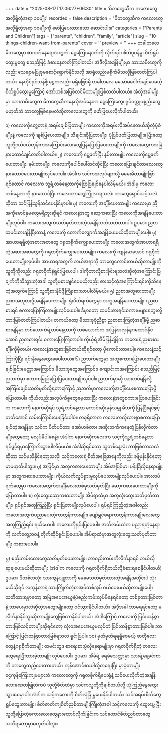 +++
date = "2025-08-17T17:06:27+06:30"
title = 'မိဘတွေဆီက ကလေးတွေအလိုရှိတဲ့အရာ ၁၀မျိုး'
recorded = false
description = "မိဘတွေဆီက ကလေးတွေအလိုရှိတဲ့အရာ ၁၀မျိုးကို ဖော်ပြပေးထားသော ဆောင်းပါး။"
categories = ["Parents and Children"]
tags = ["parents", "children", "family", "article"]
slug = "10-things-children-want-from-parents"
cover = ''
preview = ''
+++
တခါတလေ မိဘတွေမှာ စားဝတ်နေရေးအတွက်၊ ငွေကြေးနောက်ကို လိုက်ရင်း စိတ်ပူပန်မှု၊ စိတ်ရှုပ်ထွေးမှုတွေ စသည်ဖြင့် ခံစားနေတတ်ကြပါတယ်။ အဲဒီလိုအချိန်မျိုးမှာ သားသမီးတွေကိုလည်း သေချာမပြုစုမစောင့်ရှောက်နိုင်သလို အာရုံလည်းမစိုက်မိသလိုဖြစ်တတ်ကြပါတယ်။ နေထိုင်ရှင်သန်ဖို့ ငွေကလည်း မရှိမဖြစ်မို့ တခါတလေ မအော်မငေါက်ချင်ပေမယ့် စိတ်ရှုပ်ထွေးမှုကြောင့် အော်ဟစ်အပြစ်တင်မိတာမျိုးဖြစ်တတ်ပါတယ်။ အဲလိုအခါမျိုးမှာ သားသမီးတွေက မိဘတွေဆီကနေလိုအပ်နေတာ ငွေကြေးတွေ၊ ရုပ်ဝတ္ထုပစ္စည်းတွေမဟုတ်ဘဲ ဘာတွေဖြစ်နေမလဲဆိုတာလေးတွေကို ဖော်ပြပေးလိုက်ပါတယ်။

၁) ကလေးကိုတွေ့တာနဲ့ အရမ်းချစ်ပြတာမျိုး
ကလေးကိုအရမ်းလိုအပ်နေတယ်ဆိုတဲ့ပုံစံမျိုးနဲ့ ကလေးကို ချစ်ပြပေးတာမျိုး၊ သီချင်းဆိုပြတာမျိုး၊ ပုံပြင်ဖတ်ပြတာမျိုး။
ပြီးတော့ သူတို့ငယ်ငယ်တုန်းကအကြောင်းလေးတွေပြန်ပြောပြပေးတာမျိုးကို ကလေးတွေကအမြဲနားထောင်ချင်တတ်ပါတယ်။
၂) ကလေးကို ပွေ့ဖက်ပြီး နမ်းတာမျိုး
ကလေးကိုပွေ့ဖက်ပေးတာမျိုး၊ နမ်းတာမျိုး၊ ကလေးကိုပေါင်ပေါ်တင်ထိုင်ပြီး ကလေးပြောချင်တာလေးတွေ နားထောင်ပေးတာမျိုးလုပ်ပေးပါ။
အဲဒါက သင်ကအလုပ်များလို့ မမေးမိတာမျိုးဖြစ်ရင်တောင် ကလေးက သူ့ရဲ့တစ်နေ့တာကိုပြောပြချင်နေပါလိမ့်မယ်။ အဲဒါမှ ကလေးတစ်နေ့တာကို နားထောင်ပြီး ကလေးဘာတွေကြုံလာရသလဲ၊ ဘာတွေရှောင်သင့်သလဲ ဆိုတာ သင်ပြန်သွန်သင်ပေးနိုင်မှာပါ။
၃) ကလေးကို အချိန်ပေးတာမျိုး
ကလေးမှာ ညီအကိုမောင်နှမတွေမရှိဘူးဆိုရင် ကလေးနဲ့အတူ ဆော့ကစားပြီး ကလေးကိုအချိန်ပေးတာမျိုးလုပ်ပါ။
ကလေးအတွက်သတ်မှတ်ထားတဲ့အချိန်သတ်သတ်ထားပါ။ ဥပမာ။ ညစာထမင်းစားချိန်ပြီးတာနဲ့ ကလေးကို တောက်လျှောက်အချိန်ပေးမယ်ဆိုတာမျိုးပေါ့။
၄) အာဟာရရှိတဲ့အစားအစာတွေ ဂရုတစိုက်ကျွေးပေးတာမျိုး
ကလေးအတွက်အာဟာရရှိတဲ့အစားအစာတွေကို ဂရုတစိုက်ကျွေးပေးတာမျိုး၊ ကလေးကို ကျန်းမာအောင် ဂရုစိုက်ပေးတာမျိုးလုပ်ပါ။
အာဟာရအတွက် ဘယ်အရာကို ဘာတွေကောင်းတယ်ဆိုတာမျိုးကို သူတို့ကိုလည်း ဂရုတစိုက်နဲ့ရှင်းပြပေးပါ။ ဒါကိုဘာလို့စားခိုင်းရသလဲဆိုတဲ့အကြောင်းပြချက်ကိုသိသွားတဲ့အခါ သူတို့မစားချင်ပေမယ့်လည်း စားသင့်တဲ့အကြောင်းရင်းကိုသိနေတဲ့အတွက်ကြောင့် သူတို့စားနိုင်ဖို့ကြိုးစားလာပါလိမ့်မယ်။
၅) ညစာအတူစားတာမျိုး
ညစာအတူစားဖို့အချိန်ပေးတာမျိုး၊ ရုံးပိတ်ရက်တွေမှာ အတူအချိန်ပေးတာမျိုး ၊ ညစာစားရင် စကားပြောကြတာမျိုးလုပ်ပေးပါ။
ဒီမှာတော့ ထမင်းစားရင်းစကားမများရဘူးလို့ တားမြစ်တတ်ကြပါတယ်။ တကယ်တော့ မိသားစုစုံညီစွာ ညစာစားကြတဲ့အချိန်မို့ ညစာစားချိန်မှာ တစ်ယောက်ရဲ့တစ်နေ့တာကို တစ်ယောက်က အပြန်အလှန်နားထောင်နိုင်အောင် ညစာစားရင်း စကားပြောကြတာပါ။ ကိုယ့်ရဲ့အိမ်ပြန်ချိန်က ကလေးရဲ့ညစာစားချိန်ကိုမှီတယ်၊ ကလေးနဲ့အတူစားဖြစ်တယ်ဆိုရင်တော့ ပိုကောင်းတာပေါ့။ ကလေးနဲ့သင့်ကြားပိုပြီး ရင်းနှီးနွေးထွေးစေပါတယ်။
၆) ညဘက်တွေမှာ အတူစကားပြောပေးတာမျိုး
ချစ်ခြင်းမေတ္တာအကြောင်း၊ မိသားစုတွေအကြောင်း၊ ကျောင်းကအကြောင်း စသည်ဖြင့် ညဘက်မှာ စကားစမြည်ပြောပြပေးတာမျိုးလုပ်ပါ။
ညဘက်မှာဆို အားလပ်ချိန်လို့ အကြမ်းဖျင်းသတ်မှတ်လို့ရတာကြောင့် ညဘက်မှာကလေးကိုအချိန်ပေးစကားပြောဖို့ပြောတာပါ။ ကိုယ်လည်းအလုပ်ကိစ္စတွေမေ့ထားပြီး ကလေးနဲ့အတူစကားပြောပေးခြင်းက ကလေးကို နောက်ဆိုရင် သူရဲ့တစ်နေ့တာ ကောင်းဆိုးမှန်သမျှ မိဘကို ပြန်ပြီးရင်ဖွင့်တတ်အောင် လမ်းကြောင်းပေးခြင်းပါပဲ။ တခုရှိတာက ကလေးကလိုလားစွာစကားပြောချင်တဲ့အချိန်မှာ သင်က ပိတ်ပင်တာ၊ အော်ဟစ်တာ၊ အဆိုးဘက်ကနေတုံ့ပြန်လိုက်တာမျိုးတွေတော့ မလုပ်မိပါစေနဲ့။ အဲဒါက နောက်ဆိုကလေးက သင့်ကိုသူ့ရဲ့တစ်နေ့တာရင်ဖွင့်ရမှာကြောက်သွားပါလိမ့်မယ်။ အဲဒါဆိုရင်တော့ သူတစ်နေ့လုံး ဘာဖြစ်လာသလဲဆိုတာ သင်မသိနိုင်တော့သလို၊ သင့်ကလေးရဲ့စိတ်အခြေအနေကိုလည်း ခန့်မှန်းနိုင်တော့မှာမဟုတ်ပါဘူး။
၇) အပြင်မှာ အတူကစားပေးတာမျိုး
အိမ်အပြင်မှာ၊ ပန်းခြံလိုနေရာမျိုးမှာ အတူကစားပေးတာမျိုး၊ ကိုယ်လက်လှုပ်ရှားမှုလုပ်ပေးတာမျိုးလုပ်ပေးပါ။
အားလပ်ရက်တွေမှာ ကလေးအတွက်အချိန်လေးတစ်ခုသတ်မှတ်ပြီး ဆော့ကစားပေးတာမျိုးကိုပြောတာပါ။
၈) လုံးထွေးဆော့ကစားတာမျိုး
အိပ်ရာထဲမှာ အတူလုံးထွေးသတ်ပုတ်တာမျိုး၊ ရုပ်ရှင်အတူကြည့်ပြီး ရှင်းပြတာမျိုးလုပ်ပေးပါ။
ရုပ်ရှင်ကြည့်တဲ့အခါလည်း ကလေးအတွက်ပညာပေးတဲ့ကာတွန်းကားမျိုး၊ ပျော်ရွှင်စရာကာတွန်းကားမျိုးလေးတွေ အတူကြည့်ရင်း ရယ်မောပါ၊ ကလေးကိုရှင်းပြပေးပါ။ ဇာတ်လမ်းထဲက ပညာရတဲ့နေရာကို လက်တွေ့ဘဝနဲ့ တိုက်ဆိုင်ရှင်းပြပေးပါ။ အိပ်ရာထဲမှာအတူလုံးထွေးသတ်ပုတ်တာမျိုး ကစားပေးပါ။

၉) စည်းကမ်းလေးတွေသတ်မှတ်ပေးတာမျိုး၊
ဘာစည်းကမ်းကိုလိုက်နာရင် ဘယ်လိုဆုချပေးမယ်ဆိုတာမျိုး (အဲဒါက ကလေးကို ဂရုတစိုက်ရှိတယ်လို့ခံစားရစေနိုင်ပါတယ်)
ဥပမာ။ ဒီတစ်လလုံး သားကွန်ပျူတာကို မေမေသတ်မှတ်ထားတဲ့အချိန်အတိုင်းပဲ သုံးမယ်ဆိုရင် လကုန်တာနဲ့ သားကြိုက်တဲ့စာအုပ်တစ်အုပ် ဝယ်ပေးမယ်ဆိုတာမျိုးပေါ့။ သတိထားရမှာတော့ အမြဲအပေးအယူနဲ့ပဲစည်းကမ်းလုပ်မိနေရင်တော့ တစ်ခုတားမြစ်တာနဲ့ ဘာပေးမှာလဲဆိုတဲ့အတွေးမျိုးတော့ ဝင်သွားနိုင်ပါတယ်။ အဲဒီ့အခါ ဘာမရရင်တော့ မလိုက်နာနိုင်ဘူးဆိုတာမျိုးတွေဖြစ်လာနိုင်ပါတယ်။ အဲဒါကြောင့် ကလေးကို ပြင်းထန်စွာတားမြစ်သင့်တာမျိုးဆိုရင်တော့ လုံးဝအပေးအယူမလုပ်ဘဲ ပြင်းထန်စွာတားမြစ်ပါ။ ဘာကြောင့် ပြင်းထန်စွာတားမြစ်ရသလဲ ရှင်းပြပါ။
၁၀) မှတ်မှတ်ရရရှိစေမယ့် စာတိုလေးတွေနဲ့ဂရုစိုက်တာမျိုး
ထမင်းဘူး၊ စာရေးစားပွဲလိုနေရာမျိုးမှာ ဂရုတစိုက်ရှိတဲ့ စာလေးတွေရေးပြီးထားခဲ့တာမျိုး လုပ်ပေးပါ။
ဥပမာ။ အိမ်ရဲ့ ရေခဲသေတ္တာမှာ သားရဲ့နေ့ခင်းစာကို ဘာတွေထည့်ပေးထားတယ်။ ကုန်အောင်စားပါလို့စာရေးပြီး မှာခဲ့တာမျိုး
ငွေကုန်ကြေးကျမများဘဲ ကလေးတွေကို ဂရုတစိုက်ရှိပေးရုံနဲ့ သင်ပေးလိုက်တဲ့အချိန်လေးခဏတဖြုတ်ကပဲ သူတို့စိတ်ထဲမှာ သင်ကသူတို့ကိုချစ်တယ်လို့ ယုံကြည်နွေးထွေးသွားစေမှာပါ။ အဲဒါက သင့်ကလေးကို စိတ်လုံခြုံမှုပေးနိုင်ပါတယ်။ သင်အရမ်းစိတ်တွေရှုပ်ထွေးတာမျိုး၊ စိတ်ဓာတ်ကျစိတ်ညစ်တာမျိုးကြုံတဲ့အခါ သင့်ကလေးကို ထွေးပွေ့ပြီး သူတို့ပြောတဲ့စကားလေးတွေနားထောင်လိုက်ခြင်းက သင်တောင်စိတ်ညစ်တာတွေသတိရတော့မှာမဟုတ်ပါဘူး။ 